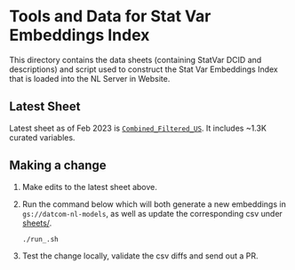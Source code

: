 # Tools and Data for Stat Var Embeddings Index

This directory contains the data sheets (containing StatVar DCID and
descriptions) and script used to construct the Stat Var Embeddings Index that
is loaded into the NL Server in Website.

## Latest Sheet

Latest sheet as of Feb 2023 is
[`Combined_Filtered_US`](https://docs.google.com/spreadsheets/d/1evJAt0iaPWt5pcw3B7xeAtnp_mneDkUrTL_KMyyS-RQ/edit#gid=212787095).
It includes ~1.3K curated variables.

## Making a change

1. Make edits to the latest sheet above.

2. Run the command below which will both generate a new embeddings in
   `gs://datcom-nl-models`, as well as update the corresponding csv under
   [sheets/](sheets/).

    ```bash
    ./run_.sh
    ```

3. Test the change locally, validate the csv diffs and send out a PR.


